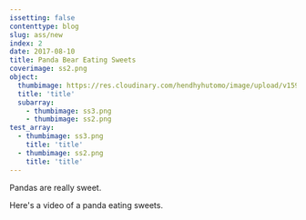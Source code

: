 ```yaml
---
issetting: false
contenttype: blog
slug: ass/new
index: 2
date: 2017-08-10
title: Panda Bear Eating Sweets
coverimage: ss2.png
object:
  thumbimage: https://res.cloudinary.com/hendhyhutomo/image/upload/v1594469210/assets/placeimg_640_480_grayscale_arch.jpg
  title: 'title'
  subarray:
    - thumbimage: ss3.png
    - thumbimage: ss2.png
test_array:
  - thumbimage: ss3.png
    title: 'title'
  - thumbimage: ss2.png
    title: 'title'
---
```

<Youtube youtubeId="4n0xNbfJLR8" autoPlay={true} />

Pandas are really sweet.

Here's a video of a panda eating sweets.